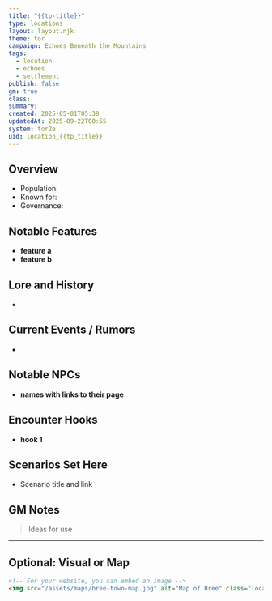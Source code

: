 ```yaml
---
title: "{{tp-title}}"
type: locations
layout: layout.njk
theme: tor
campaign: Echoes Beneath the Mountains
tags:
  - location
  - echoes
  - settlement
publish: false
gm: true
class:
summary:
created: 2025-05-01T05:38
updatedAt: 2025-09-22T00:55
system: tor2e
uid: location_{{tp_title}}
---
```


## Overview


- Population: 
- Known for: 
- Governance: 

## Notable Features

- **feature a**
- **feature b**

## Lore and History

- 

## Current Events / Rumors

- 

## Notable NPCs

- **names with links to their page**

## Encounter Hooks

- **hook 1**

## Scenarios Set Here
- Scenario title and link

## GM Notes

> Ideas for use

---

## Optional: Visual or Map

```html
<!-- For your website, you can embed an image -->
<img src="/assets/maps/bree-town-map.jpg" alt="Map of Bree" class="location-map" />
